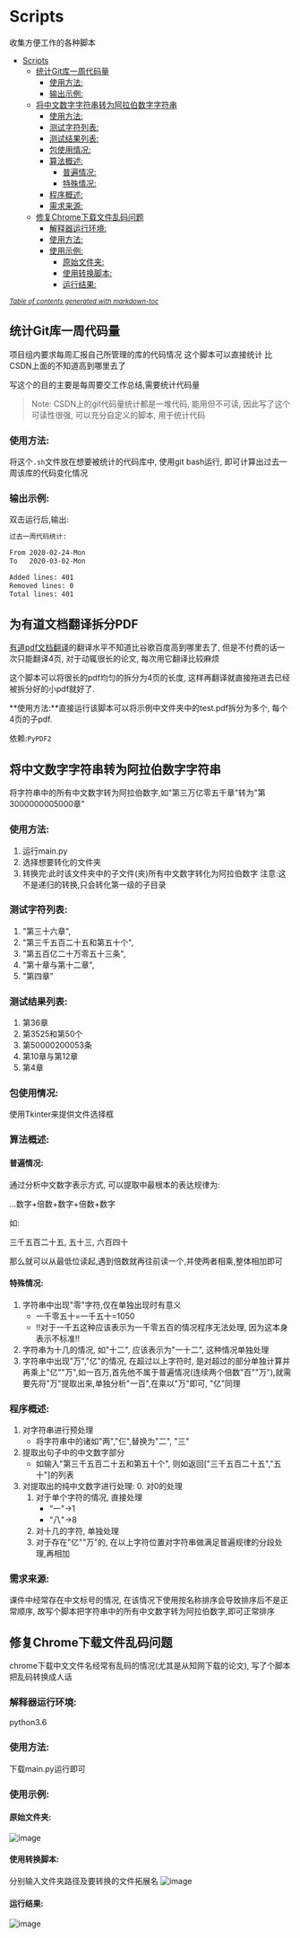 # Scripts

收集方便工作的各种脚本

- [Scripts](#scripts)
  * [统计Git库一周代码量](#--git------)
    + [使用方法:](#-----)
    + [输出示例:](#-----)
  * [将中文数字字符串转为阿拉伯数字字符串](#------------------)
    + [使用方法:](#------1)
    + [测试字符列表:](#-------)
    + [测试结果列表:](#-------)
    + [包使用情况:](#------)
    + [算法概述:](#-----)
      - [普遍情况:](#-----)
      - [特殊情况:](#-----)
    + [程序概述:](#-----)
    + [需求来源:](#-----)
  * [修复Chrome下载文件乱码问题](#--chrome--------)
    + [解释器运行环境:](#--------)
    + [使用方法:](#------2)
    + [使用示例:](#-----)
      - [原始文件夹:](#------)
      - [使用转换脚本:](#-------)
      - [运行结果:](#-----)

<small><i><a href='http://ecotrust-canada.github.io/markdown-toc/'>Table of contents generated with markdown-toc</a></i></small>

## 统计Git库一周代码量

项目组内要求每周汇报自己所管理的库的代码情况 这个脚本可以直接统计 比CSDN上面的不知道高到哪里去了

写这个的目的主要是每周要交工作总结,需要统计代码量

> Note: CSDN上的git代码量统计都是一堆代码, 能用但不可读,  因此写了这个可读性很强, 可以充分自定义的脚本, 用于统计代码

### 使用方法:

将这个`.sh`文件放在想要被统计的代码库中, 使用git bash运行, 即可计算出过去一周该库的代码变化情况

### 输出示例:

双击运行后,输出:

```bash
过去一周代码统计:

From 2020-02-24-Mon
To   2020-03-02-Mon

Added lines: 401
Removed lines: 0
Total lines: 401
```

## 为有道文档翻译拆分PDF

[有道pdf文档翻译](http://pdf.youdao.com/main.html)的翻译水平不知道比谷歌百度高到哪里去了, 但是不付费的话一次只能翻译4页, 对于动辄很长的论文, 每次用它翻译比较麻烦

这个脚本可以将很长的pdf均匀的拆分为4页的长度, 这样再翻译就直接拖进去已经被拆分好的小pdf就好了.

**使用方法:**直接运行该脚本可以将示例中文件夹中的test.pdf拆分为多个, 每个4页的子pdf.

依赖:`PyPDF2`


## 将中文数字字符串转为阿拉伯数字字符串

将字符串中的所有中文数字转为阿拉伯数字,如"第三万亿零五千章"转为"第3000000005000章"

### 使用方法:

1. 运行main.py
2. 选择想要转化的文件夹
3. 转换完:此时该文件夹中的子文件(夹)所有中文数字转化为阿拉伯数字
   注意:这不是递归的转换,只会转化第一级的子目录

### 测试字符列表:

1. "第三十六章", 
2. "第三千五百二十五和第五十个", 
3. "第五百亿二十万零五十三条", 
4. "第十章与第十二章", 
5. "第四章"

### 测试结果列表:

1. 第36章
2. 第3525和第50个
3. 第50000200053条
4. 第10章与第12章
5. 第4章

### 包使用情况:

使用Tkinter来提供文件选择框

### 算法概述:

#### 普遍情况:

通过分析中文数字表示方式, 可以提取中最根本的表达规律为:

...数字+倍数+数字+倍数+数字

如:

三千五百二十五, 五十三, 六百四十

那么就可以从最低位读起,遇到倍数就再往前读一个,并使两者相乘,整体相加即可

#### 特殊情况:

1. 字符串中出现"零"字符,仅在单独出现时有意义
   - 一千零五十=一千五十=1050
   - !!对于一千五这种应该表示为一千零五百的情况程序无法处理, 因为这本身表示不标准!!
2. 字符串为十几的情况, 如"十二", 应该表示为"一十二", 这种情况单独处理
3. 字符串中出现"万","亿"的情况, 在超过以上字符时, 是对超过的部分单独计算并再乘上"亿""万",如一百万,首先他不属于普遍情况(连续两个倍数"百""万"),就需要先将"万"提取出来,单独分析"一百",在乘以"万"即可, "亿"同理



### 程序概述:

1. 对字符串进行预处理
   - 将字符串中的诸如"两","仨",替换为"二", "三"
2. 提取出句子中的中文数字部分
   - 如输入"第三千五百二十五和第五十个", 则如返回["三千五百二十五","五十"]的列表
3. 对提取出的纯中文数字进行处理:
   0. 对0的处理
   1. 对于单个字符的情况, 直接处理
      - "一"->1
      - "八"->8
   2. 对十几的字符, 单独处理
   3. 对于存在"亿""万"的, 在以上字符位置对字符串做满足普遍规律的分段处理,再相加

### 需求来源:

课件中经常存在中文标号的情况, 在该情况下使用按名称排序会导致排序后不是正常顺序, 故写个脚本把字符串中的所有中文数字转为阿拉伯数字,即可正常排序

## 修复Chrome下载文件乱码问题

chrome下载中文文件名经常有乱码的情况(尤其是从知网下载的论文), 写了个脚本把乱码转换成人话

### 解释器运行环境:

python3.6

### 使用方法:

下载main.py运行即可

### 使用示例:

#### 原始文件夹:

![image](https://https://github.com/wangzilinn/Scripts/blob/master/chrome_download_file_name_garbled_solution/img/%E7%A4%BA%E4%BE%8B_%E5%AD%98%E6%94%BE%E4%B9%B1%E7%A0%81%E6%96%87%E4%BB%B6%E7%9A%84%E6%96%87%E4%BB%B6%E5%A4%B9.JPG)

#### 使用转换脚本:

分别输入文件夹路径及要转换的文件拓展名
![image](https://https://github.com/wangzilinn/Scripts/blob/master/chrome_download_file_name_garbled_solution/img/%E7%A4%BA%E4%BE%8B_%E6%93%8D%E4%BD%9C%E8%BF%87%E7%A8%8B.JPG)

#### 运行结果:

![image](https://github.com/wangzilinn/Scripts/blob/master/chrome_download_file_name_garbled_solution/img/%E7%A4%BA%E4%BE%8B_%E8%BD%AC%E7%A0%81%E7%BB%93%E6%9E%9C.JPG)

